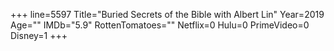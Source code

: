 +++
line=5597
Title="Buried Secrets of the Bible with Albert Lin"
Year=2019
Age=""
IMDb="5.9"
RottenTomatoes=""
Netflix=0
Hulu=0
PrimeVideo=0
Disney=1
+++

